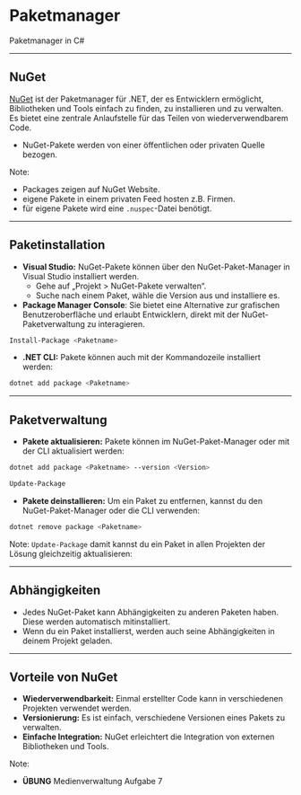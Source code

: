 # Paketmanager 

Paketmanager in C#

---

<!-- .slide: class="left" -->
## NuGet

[NuGet](https://www.nuget.org/) ist der Paketmanager für .NET, der es Entwicklern ermöglicht, Bibliotheken und Tools einfach zu finden, zu installieren und zu verwalten. Es bietet eine zentrale Anlaufstelle für das Teilen von wiederverwendbarem Code.

* NuGet-Pakete werden von einer öffentlichen oder privaten Quelle bezogen.

Note: 
* Packages zeigen auf NuGet Website.
* eigene Pakete in einem privaten Feed hosten z.B. Firmen.
* für eigene Pakete wird eine `.nuspec`-Datei benötigt.

---

<!-- .slide: class="left" -->
## Paketinstallation

* **Visual Studio:** NuGet-Pakete können über den NuGet-Paket-Manager in Visual Studio installiert werden.
  * Gehe auf „Projekt > NuGet-Pakete verwalten“.
  * Suche nach einem Paket, wähle die Version aus und installiere es.
* **Package Manager Console**: Sie bietet eine Alternative zur grafischen Benutzeroberfläche und erlaubt Entwicklern, direkt mit der NuGet-Paketverwaltung zu interagieren.
  
```bash
Install-Package <Paketname>
```

* **.NET CLI:** Pakete können auch mit der Kommandozeile installiert werden:

```bash
dotnet add package <Paketname>
```

---

<!-- .slide: class="left" -->
## Paketverwaltung

* **Pakete aktualisieren:** Pakete können im NuGet-Paket-Manager oder mit der CLI aktualisiert werden:

```bash
dotnet add package <Paketname> --version <Version>
```

```bash
Update-Package
```

* **Pakete deinstallieren:** Um ein Paket zu entfernen, kannst du den NuGet-Paket-Manager oder die CLI verwenden:

 ```bash
 dotnet remove package <Paketname>
```

Note: `Update-Package` damit kannst du ein Paket in allen Projekten der Lösung gleichzeitig aktualisieren:

---

<!-- .slide: class="left" -->
## Abhängigkeiten

* Jedes NuGet-Paket kann Abhängigkeiten zu anderen Paketen haben. Diese werden automatisch mitinstalliert.
* Wenn du ein Paket installierst, werden auch seine Abhängigkeiten in deinem Projekt geladen.

---

<!-- .slide: class="left" -->
## Vorteile von NuGet

* **Wiederverwendbarkeit:** Einmal erstellter Code kann in verschiedenen Projekten verwendet werden.
* **Versionierung:** Es ist einfach, verschiedene Versionen eines Pakets zu verwalten.
* **Einfache Integration:** NuGet erleichtert die Integration von externen Bibliotheken und Tools.

Note: 
* **ÜBUNG** Medienverwaltung Aufgabe 7


